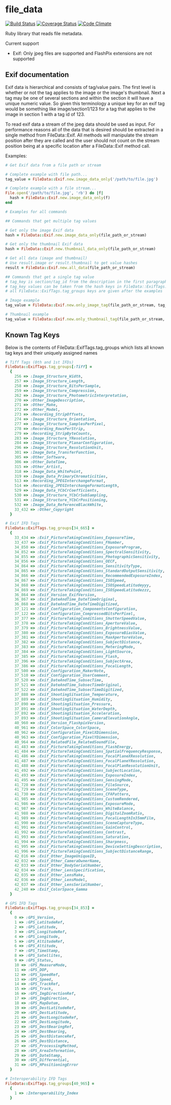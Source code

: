 file_data
=========

[![Build Status](https://travis-ci.org/ScottHaney/file_data.svg?branch=master)](https://travis-ci.org/ScottHaney/file_data)
[![Coverage Status](https://coveralls.io/repos/github/ScottHaney/file_data/badge.svg?branch=master)](https://coveralls.io/github/ScottHaney/file_data?branch=master)
[![Code Climate](https://codeclimate.com/github/ScottHaney/file_data/badges/gpa.svg)](https://codeclimate.com/github/ScottHaney/file_data)

Ruby library that reads file metadata.

Current support

* Exif: Only jpeg files are supported and FlashPix extensions are not supported

## Exif documentation

Exif data is hierarchical and consists of tag/value pairs. The first level is whether or not the tag applies to the image or the image's thumbnail. Next a tag may be one of several sections and within the section it will have a unique numeric value. So given this terminology a unique key for an exif tag would be something like image/section1/123 for a tag that applies to the image in section 1 with a tag id of 123.

To read exif data a stream of the jpeg data should be used as input. For performance reasons all of the data that is desired should be extracted in a single method from FileData::Exif. All methods will manipulate the stream position after they are called and the user should not count on the stream position being at a specific location after a FileData::Exif method call.

Examples:

```ruby
# Get Exif data from a file path or stream

# Complete example with file path...
tag_value = FileData::Exif.new.image_data_only('/path/to/file.jpg')

# Complete example with a file stream... 
File.open('/path/to/file.jpg', 'rb') do |f|
  hash = FileData::Exif.new.image_data_only(f)
end

# Examples for all commands

## Commands that get multiple tag values

# Get only the image Exif data
hash = FileData::Exif.new.image_data_only(file_path_or_stream)

# Get only the thumbnail Exif data
hash = FileData::Exif.new.thumbnail_data_only(file_path_or_stream)

# Get all data (image and thumbnail)
# Use result.image or result.thumbnail to get value hashes
result = FileData::Exif.new.all_data(file_path_or_stream)

## Commands that get a single tag value
# tag_key is section/tag_id from the description in the first paragraph
# tag_key values can be taken from the hash keys in FileData::ExifTags.tag_groups
# all FileData::ExifTags.tag_groups keys are given after the examples

# Image example
tag_value = FileData::Exif.new.only_image_tag(file_path_or_stream, tag_id)

# Thumbnail example
tag_value = FileData::Exif.new.only_thumbnail_tag(file_path_or_stream, tag_id)
```

## Known Tag Keys

Below is the contents of FileData::ExifTags.tag_groups which lists all known tag keys and their uniquely assigned names

```ruby
# Tiff Tags (0th and 1st IFDs)
FileData::ExifTags.tag_groups[:Tiff] =
  {
    256 => :Image_Structure_Width,
    257 => :Image_Structure_Length,
    258 => :Image_Structure_BitsPerSample,
    259 => :Image_Structure_Compression,
    262 => :Image_Structure_PhotometricInterpretation,
    270 => :Other_ImageDescription,
    271 => :Other_Make,
    272 => :Other_Model,
    273 => :Recording_StripOffsets,
    274 => :Image_Structure_Orientation,
    277 => :Image_Structure_SamplesPerPixel,
    278 => :Recording_RowsPerStrip,
    279 => :Recording_StripByteCounts,
    283 => :Image_Structure_YResolution,
    284 => :Image_Structure_PlanarConfiguration,
    296 => :Image_Structure_ResolutionUnit,
    301 => :Image_Data_TransferFunction,
    305 => :Other_Software,
    306 => :Other_DateTime,
    315 => :Other_Artist,
    318 => :Image_Data_WhitePoint,
    319 => :Image_Data_PrimaryChromaticities,
    513 => :Recording_JPEGInterchangeFormat,
    514 => :Recording_JPEGInterchangeFormatLength,
    529 => :Image_Data_YCbCrCoefficients,
    530 => :Image_Structure_YCbCrSubSampling,
    531 => :Image_Structure_YCbCrPositioning,
    532 => :Image_Data_ReferenceBlackWhite,
    33_432 => :Other_Copyright
  }

# Exif IFD Tags
FileData::ExifTags.tag_groups[34_665] =
  {
    33_434 => :Exif_PictureTakingConditions_ExposureTime,
    33_437 => :Exif_PictureTakingConditions_FNumber,
    34_850 => :Exif_PictureTakingConditions_ExposureProgram,
    34_852 => :Exif_PictureTakingConditions_SpectralSensitivity,
    34_855 => :Exif_PictureTakingConditions_PhotographicSensitivity,
    34_856 => :Exif_PictureTakingConditions_OECF,
    34_864 => :Exif_PictureTakingConditions_SensitivityType,
    34_865 => :Exif_PictureTakingConditions_StandardOutputSensitivity,
    34_866 => :Exif_PictureTakingConditions_RecommendedExposureIndex,
    34_867 => :Exif_PictureTakingConditions_ISOSpeed,
    34_868 => :Exif_PictureTakingConditions_ISOSpeedLatitudeyyy,
    34_869 => :Exif_PictureTakingConditions_ISOSpeedLatitudezzz,
    36_864 => :Exif_Version_ExifVersion,
    36_867 => :Exif_DateAndTime_DateTimeOriginal,
    36_868 => :Exif_DateAndTime_DateTimeDigitized,
    37_121 => :Exif_Configuration_ComponentsConfiguration,
    37_122 => :Exif_Configuration_CompressedBitsPerPixel,
    37_377 => :Exif_PictureTakingConditions_ShutterSpeedValue,
    37_378 => :Exif_PictureTakingConditions_ApertureValue,
    37_379 => :Exif_PictureTakingConditions_BrightnessValue,
    37_380 => :Exif_PictureTakingConditions_ExposureBiasValue,
    37_381 => :Exif_PictureTakingConditions_MaxApertureValue,
    37_382 => :Exif_PictureTakingConditions_SubjectDistance,
    37_383 => :Exif_PictureTakingConditions_MeteringMode,
    37_384 => :Exif_PictureTakingConditions_LightSource,
    37_385 => :Exif_PictureTakingConditions_Flash,
    37_396 => :Exif_PictureTakingConditions_SubjectArea,
    37_386 => :Exif_PictureTakingConditions_FocalLength,
    37_500 => :Exif_Configuration_MakerNote,
    37_510 => :Exif_Configuration_UserComment,
    37_520 => :Exif_DateAndTime_SubsecTime,
    37_521 => :Exif_DateAndTime_SubsecTimeOriginal,
    37_522 => :Exif_DateAndTime_SubsecTimeDigitized,
    37_888 => :Exif_ShootingSituation_Temperature,
    37_889 => :Exif_ShootingSituation_Humidity,
    37_890 => :Exif_ShootingSituation_Pressure,
    37_891 => :Exif_ShootingSituation_WaterDepth,
    37_892 => :Exif_ShootingSituation_Acceleration,
    37_893 => :Exif_ShootingSituation_CameraElevationAngle,
    40_960 => :Exif_Version_FlashpixVersion,
    40_961 => :Exif_ColorSpace_ColorSpace,
    40_962 => :Exif_Configuration_PixelXDimension,
    40_963 => :Exif_Configuration_PixelYDimension,
    40_964 => :Exif_RelatedFile_RelatedSoundFile,
    41_483 => :Exif_PictureTakingConditions_FlashEnergy,
    41_484 => :Exif_PictureTakingConditions_SpatialFrequencyResponse,
    41_486 => :Exif_PictureTakingConditions_FocalPlaneXResolution,
    41_487 => :Exif_PictureTakingConditions_FocalPlaneYResolution,
    41_488 => :Exif_PictureTakingConditions_FocalPlanResolutionUnit,
    41_492 => :Exif_PictureTakingConditions_SubjectLocation,
    41_493 => :Exif_PictureTakingConditions_ExposureIndex,
    41_495 => :Exif_PictureTakingConditions_SensingMode,
    41_728 => :Exif_PictureTakingConditions_FileSource,
    41_729 => :Exif_PictureTakingConditions_SceneType,
    41_730 => :Exif_PictureTakingConditions_CFAPattern,
    41_985 => :Exif_PictureTakingConditions_CustomRendered,
    41_986 => :Exif_PictureTakingConditions_ExposureMode,
    41_987 => :Exif_PictureTakingConditions_WhiteBalance,
    41_988 => :Exif_PictureTakingConditions_DigitalZoomRatio,
    41_989 => :Exif_PictureTakingConditions_FocalLengthIn35mmFilm,
    41_990 => :Exif_PictureTakingConditions_SceneCaptureType,
    41_991 => :Exif_PictureTakingConditions_GainControl,
    41_992 => :Exif_PictureTakingConditions_Contrast,
    41_993 => :Exif_PictureTakingConditions_Saturation,
    41_994 => :Exif_PictureTakingConditions_Sharpness,
    41_995 => :Exif_PictureTakingConditions_DeviceSettingDescription,
    41_996 => :Exif_PictureTakingConditions_SubjectDistanceRange,
    42_016 => :Exif_Other_ImageUniqueID,
    42_032 => :Exif_Other_CameraOwnerName,
    42_033 => :Exif_Other_BodySerialNumber,
    42_034 => :Exif_Other_LensSpecification,
    42_035 => :Exif_Other_LensMake,
    42_036 => :Exif_Other_LensModel,
    42_037 => :Exif_Other_LensSerialNumber,
    42_240 => :Exif_ColorSpace_Gamma
  }

# GPS IFD Tags
FileData::ExifTags.tag_groups[34_853] =
  {
    0 => :GPS_Version,
    1 => :GPS_LatitudeRef,
    2 => :GPS_Latitude,
    3 => :GPS_LongitudeRef,
    4 => :GPS_Longitude,
    5 => :GPS_AltitudeRef,
    6 => :GPS_Altitude,
    7 => :GPS_TimeStamp,
    8 => :GPS_Satellites,
    9 => :GPS_Status,
    10 => :GPS_MeasureMode,
    11 => :GPS_DOP,
    12 => :GPS_SpeedRef,
    13 => :GPS_Speed,
    14 => :GPS_TrackRef,
    15 => :GPS_Track,
    16 => :GPS_ImgDirectionRef,
    17 => :GPS_ImgDirection,
    18 => :GPS_MapDatum,
    19 => :GPS_DestLatitudeRef,
    20 => :GPS_DestLatitude,
    21 => :GPS_DestLongitudeRef,
    22 => :GPS_DestLongitude,
    23 => :GPS_DestBearingRef,
    24 => :GPS_DestBearing,
    25 => :GPS_DestDistanceRef,
    26 => :GPS_DestDistance,
    27 => :GPS_ProcessingMethod,
    28 => :GPS_AreaInformation,
    29 => :GPS_DateStamp,
    30 => :GPS_Differential,
    31 => :GPS_HPositioningError
  }

# Interoperability IFD Tags
FileData::ExifTags.tag_groups[40_965] =
  {
    1 => :Interoperability_Index
  }
```


